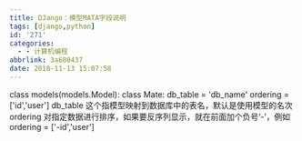 ```yaml
---
title: DJango：模型MATA字段说明
tags: [django,python]
id: '271'
categories:
  - - 计算机编程
abbrlink: 3a680437
date: 2018-11-13 15:07:58
---
```


class models(models.Model): class Mate: db\_table = 'db\_name' ordering = \['id','user'\] db\_table 这个指模型映射到数据库中的表名，默认是使用模型的名次 ordering 对指定数据进行排序，如果要反序列显示，就在前面加个负号‘-’，例如ordering = \['-id','user'\]